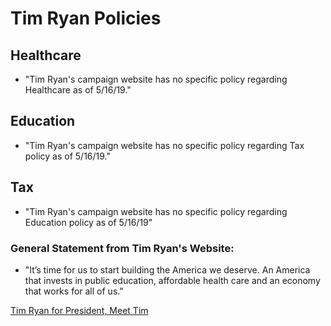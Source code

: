 # Tim Ryan Policies

## Healthcare

* "Tim Ryan's campaign website has no specific policy regarding Healthcare as of 5/16/19."

## Education

* "Tim Ryan's campaign website has no specific policy regarding Tax policy as of 5/16/19." 

## Tax

* "Tim Ryan's campaign website has no specific policy regarding Education policy as of 5/16/19"

### General Statement from Tim Ryan's Website:
* "It’s time for us to start building the America we deserve. An America that invests in public education, affordable health care and an economy that works for all of us."

[Tim Ryan for President, Meet Tim](https://timryanforamerica.com/#meettim)
